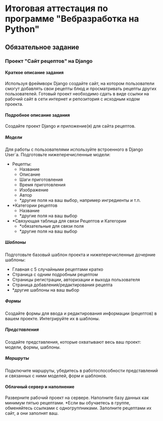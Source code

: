 # Итоговая аттестация по программе "Вебразработка на Python"

## Обязательное задание

### Проект "Сайт рецептов" на Django

#### Краткое описание задания

Используя фреймворк Django создайте сайт, на котором пользователи смогут добавлять свои рецепты блюд и просматривать рецепты других пользователей. Готовый проект необходимо сдать в виде ссылки на рабочий сайт в сети интернет и репозитория с исходным кодом проекта.

#### Подробное описание задания

Создайте проект Django и приложение(я) для сайта рецептов.

##### Модели

Для работы с пользователями используйте встроенного в Django User`a. Подготовьте нижеперечисленные модели:

- Рецепты:
    - Название
    - Описание
    - Шаги приготовления
    - Время приготовления
    - Изображение
    - Автор
    - *другие поля на ваш выбор, например ингредиенты и т.п.
- *Категории рецептов
    - Название
    - *другие поля на ваш выбор
- *Связующая таблица для связи Рецептов и Категории
    - *обязательные для связи поля
    - *другие поля на ваш выбор

##### Шаблоны

Подготовьте базовый шаблон проекта и нижеперечисленные дочерние шаблоны:

- Главная с 5 случайными рецептами кратко
- Страница с одним подробным рецептом
- Страницы регистрации, авторизации и выхода пользователя
- Страница добавления/редактирования рецепта
- *другие шаблоны на ваш выбор

##### Формы

Создайте формы для ввода и редактирования информации (рецептов) в вашем проекте. Интегрируйте их в шаблоны.

##### Представления

Создайте представления, которые охватывают весь ваш проект: модели, формы, шаблоны.

##### Маршруты

Подключите маршруты, убедитесь в работоспособности представлений и связанных с ними моделей, форм и шаблонов.

#### Облачный сервер и наполнение

Разверните рабочий проект на сервере. Наполните базу данных как минимум пятью рецептами. 
*Если вы обучаетесь в группе, 
обменяйтесь ссылками с одногруппниками. Заполните рецептами их сайт, а они заполнят ваш.